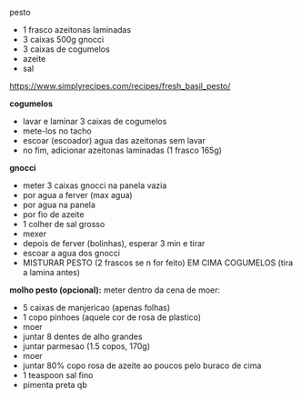 pesto

- 1 frasco azeitonas laminadas
- 3 caixas 500g gnocci
- 3 caixas de cogumelos
- azeite
- sal

https://www.simplyrecipes.com/recipes/fresh_basil_pesto/

**cogumelos**

- lavar e laminar 3 caixas de cogumelos
- mete-los no tacho
- escoar (escoador) agua das azeitonas sem lavar
- no fim, adicionar azeitonas laminadas (1 frasco 165g)

**gnocci**

- meter 3 caixas gnocci na panela vazia
- por agua a ferver (max agua)
- por agua na panela
- por fio de azeite
- 1 colher de sal grosso
- mexer
- depois de ferver (bolinhas), esperar 3 min e tirar
- escoar a agua dos gnocci
- MISTURAR PESTO (2 frascos se n for feito) EM CIMA COGUMELOS (tira a lamina antes)

**molho pesto (opcional):**
meter dentro da cena de moer:

- 5 caixas de manjericao (apenas folhas)
- 1 copo pinhoes (aquele cor de rosa de plastico)
- moer
- juntar 8 dentes de alho grandes
- juntar parmesao (1.5 copos, 170g)
- moer
- juntar 80% copo rosa de azeite ao poucos pelo buraco de cima
- 1 teaspoon sal fino
- pimenta preta qb

